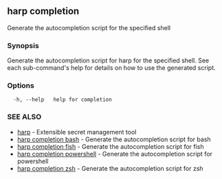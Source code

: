 ## harp completion

Generate the autocompletion script for the specified shell

### Synopsis

Generate the autocompletion script for harp for the specified shell.
See each sub-command's help for details on how to use the generated script.


### Options

```
  -h, --help   help for completion
```

### SEE ALSO

* [harp](harp.md)	 - Extensible secret management tool
* [harp completion bash](harp_completion_bash.md)	 - Generate the autocompletion script for bash
* [harp completion fish](harp_completion_fish.md)	 - Generate the autocompletion script for fish
* [harp completion powershell](harp_completion_powershell.md)	 - Generate the autocompletion script for powershell
* [harp completion zsh](harp_completion_zsh.md)	 - Generate the autocompletion script for zsh

